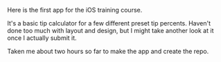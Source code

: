 Here is the first app for the iOS training course. 

It's a basic tip calculator for a few different preset tip percents. 
Haven't done too much with layout and design, but I might take another look at it once I actually submit it. 

Taken me about two hours so far to make the app and create the repo.